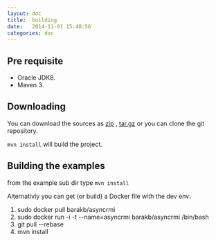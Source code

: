 ```yaml
---
layout: doc
title:  building
date:   2014-11-01 15:40:56
categories: doc
---
```


Pre requisite
-------------
* Oracle JDK8.
* Maven 3.


Downloading
-----------

You can download the sources as [zip](https://github.com/barakb/asyncrmi/archive/master.zip)
, [tar.gz](https://github.com/barakb/asyncrmi/archive/master.tar.gz) or you can clone the git repository.

`mvn install` will build the project.


Building the examples
----------------------

from the example sub dir type `mvn install`


Alternativly you can get (or build) a Docker file with the dev env:

1. sudo docker pull barakb/asyncrmi
2. sudo docker run -i -t --name=asyncrmi  barakb/asyncrmi /bin/bash
3. git pull --rebase
4. mvn install


